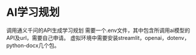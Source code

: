 # AI学习规划
调用通义千问的API生成学习规划
需要一个.env文件，其中包含所调用ai模型的API及url，需要自己申请。
虚拟环境中需要安装streamlit，openai，dotenv，python-docx几个包。
